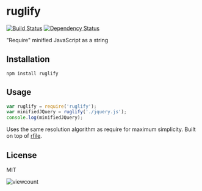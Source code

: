# ruglify

[![Build Status](https://secure.travis-ci.org/ForbesLindesay/ruglify.png)](http://travis-ci.org/ForbesLindesay/ruglify)
[![Dependency Status](https://img.shields.io/david/ForbesLindesay/ruglify.svg)](https://david-dm.org/ForbesLindesay/ruglify)

"Require" minified JavaScript as a string

## Installation

```
npm install ruglify
```

## Usage

```javascript
var ruglify = require('ruglify');
var minifiedJQuery = ruglify('./jquery.js');
console.log(minifiedJQuery);
```

Uses the same resolution algorithm as require for maximum simplicity.  Built on top of [rfile](https://github.com/ForbesLindesay/rfile).

## License

  MIT
  
![viewcount](https://viewcount.jepso.com/count/ForbesLindesay/ruglify.png)
